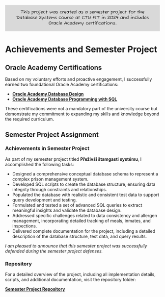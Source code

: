 ![FYI](FYI.png)

# Achievements and Semester Project

## Oracle Academy Certifications

Based on my voluntary efforts and proactive engagement, I successfully earned two foundational Oracle Academy certifications:

- **[Oracle Academy Database Design](./oracle-academy-certifications)**
- **[Oracle Academy Database Programming with SQL](./oracle-academy-certifications)**

These certifications were not a mandatory part of the university course but demonstrate my commitment to expanding my skills and knowledge beyond the required curriculum.

## Semester Project Assignment

### Achievements in Semester Project

As part of my semester project titled **Přeživší štamgasti systému**, I accomplished the following tasks:

- Designed a comprehensive conceptual database schema to represent a complex prison management system.
- Developed SQL scripts to create the database structure, ensuring data integrity through constraints and relationships.
- Populated the database with realistic and consistent test data to support query development and testing.
- Formulated and tested a set of advanced SQL queries to extract meaningful insights and validate the database design.
- Addressed specific challenges related to data consistency and allergen management, incorporating detailed tracking of meals, inmates, and inspections.
- Delivered complete documentation for the project, including a detailed description of the database structure, test data, and query results.

*I am pleased to announce that this semester project was successfully defended during the semester project defenses.*

### Repository

For a detailed overview of the project, including all implementation details, scripts, and additional documentation, visit the repository folder:

**[Semester Project Repository](./semester-project)**








